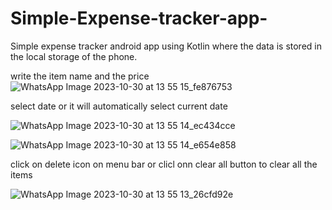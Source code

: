 # Simple-Expense-tracker-app-
Simple expense tracker android app using Kotlin where the data is stored in the local storage of the phone.


write the item name and the price
![WhatsApp Image 2023-10-30 at 13 55 15_fe876753](https://github.com/Tanmoydeb111/Simple-Expense-tracker-app-/assets/93857388/c5d6499d-4fad-470f-8491-cda3081f612a)






select date or it will automatically select current date







![WhatsApp Image 2023-10-30 at 13 55 14_ec434cce](https://github.com/Tanmoydeb111/Simple-Expense-tracker-app-/assets/93857388/8344f9f5-a00d-4f27-b45c-3953e4b1d52a)






![WhatsApp Image 2023-10-30 at 13 55 14_e654e858](https://github.com/Tanmoydeb111/Simple-Expense-tracker-app-/assets/93857388/30214bdb-a790-4ca7-93b7-f12250bb8205)






click on delete icon on menu bar or clicl onn clear all button to clear all the items





![WhatsApp Image 2023-10-30 at 13 55 13_26cfd92e](https://github.com/Tanmoydeb111/Simple-Expense-tracker-app-/assets/93857388/56b24e85-97b1-4017-9aea-8f457ac35752)
